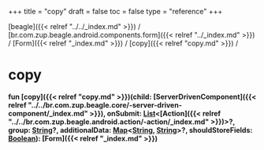 +++
title = "copy"
draft = false
toc = false
type = "reference"
+++

[beagle]({{< relref "../../_index.md" >}}) / [br.com.zup.beagle.android.components.form]({{< relref "../_index.md" >}}) / [Form]({{< relref "_index.md" >}}) / [copy]({{< relref "copy.md" >}}) / 



# copy  
  
<b><b>fun [copy]({{< relref "copy.md" >}})(child: [ServerDrivenComponent]({{< relref "../../br.com.zup.beagle.core/-server-driven-component/_index.md" >}}), onSubmit: [List](https://kotlinlang.org/api/latest/jvm/stdlib/kotlin.collections/-list/index.html)<[Action]({{< relref "../../br.com.zup.beagle.android.action/-action/_index.md" >}})>?, group: [String](https://kotlinlang.org/api/latest/jvm/stdlib/kotlin/-string/index.html)?, additionalData: [Map](https://kotlinlang.org/api/latest/jvm/stdlib/kotlin.collections/-map/index.html)<[String](https://kotlinlang.org/api/latest/jvm/stdlib/kotlin/-string/index.html), [String](https://kotlinlang.org/api/latest/jvm/stdlib/kotlin/-string/index.html)>?, shouldStoreFields: [Boolean](https://kotlinlang.org/api/latest/jvm/stdlib/kotlin/-boolean/index.html)): [Form]({{< relref "_index.md" >}})</b></b>  



